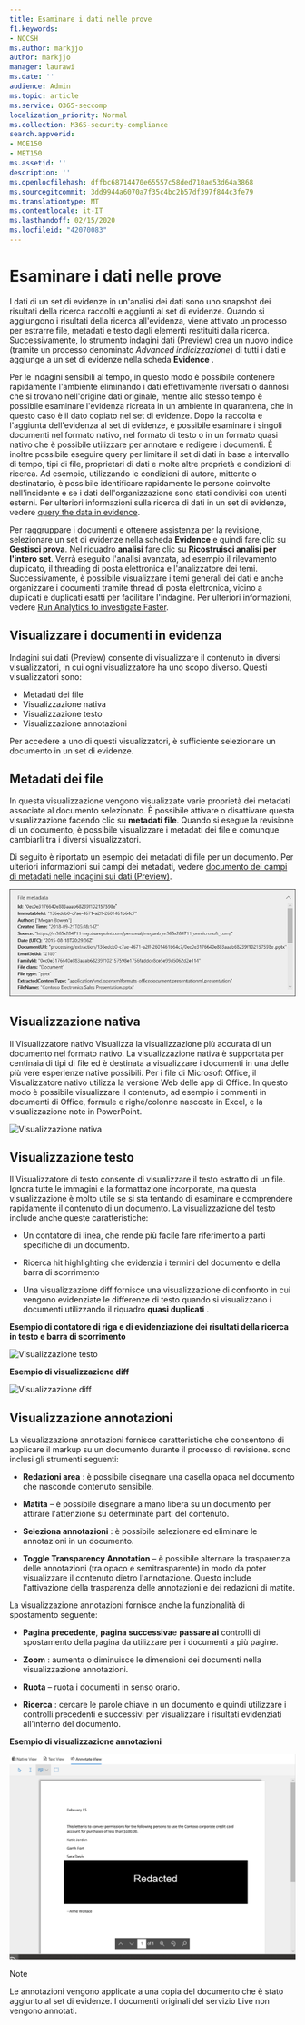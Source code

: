 ```yaml
---
title: Esaminare i dati nelle prove
f1.keywords:
- NOCSH
ms.author: markjjo
author: markjjo
manager: laurawi
ms.date: ''
audience: Admin
ms.topic: article
ms.service: O365-seccomp
localization_priority: Normal
ms.collection: M365-security-compliance
search.appverid:
- MOE150
- MET150
ms.assetid: ''
description: ''
ms.openlocfilehash: dffbc68714470e65557c58ded710ae53d64a3868
ms.sourcegitcommit: 3dd9944a6070a7f35c4bc2b57df397f844c3fe79
ms.translationtype: MT
ms.contentlocale: it-IT
ms.lasthandoff: 02/15/2020
ms.locfileid: "42070083"
---
```

# <a name="review-the-data-in-evidence"></a>Esaminare i dati nelle prove

I dati di un set di evidenze in un'analisi dei dati sono uno snapshot dei risultati della ricerca raccolti e aggiunti al set di evidenze. Quando si aggiungono i risultati della ricerca all'evidenza, viene attivato un processo per estrarre file, metadati e testo dagli elementi restituiti dalla ricerca. Successivamente, lo strumento indagini dati (Preview) crea un nuovo indice (tramite un processo denominato *Advanced indicizzazione*) di tutti i dati e aggiunge a un set di evidenze nella scheda **Evidence** . 

Per le indagini sensibili al tempo, in questo modo è possibile contenere rapidamente l'ambiente eliminando i dati effettivamente riversati o dannosi che si trovano nell'origine dati originale, mentre allo stesso tempo è possibile esaminare l'evidenza ricreata in un ambiente in quarantena, che in questo caso è il dato copiato nel set di evidenze. Dopo la raccolta e l'aggiunta dell'evidenza al set di evidenze, è possibile esaminare i singoli documenti nel formato nativo, nel formato di testo o in un formato quasi nativo che è possibile utilizzare per annotare e redigere i documenti. È inoltre possibile eseguire query per limitare il set di dati in base a intervallo di tempo, tipi di file, proprietari di dati e molte altre proprietà e condizioni di ricerca. Ad esempio, utilizzando le condizioni di autore, mittente o destinatario, è possibile identificare rapidamente le persone coinvolte nell'incidente e se i dati dell'organizzazione sono stati condivisi con utenti esterni. Per ulteriori informazioni sulla ricerca di dati in un set di evidenze, vedere [query the data in evidence](evidence-query.md).

Per raggruppare i documenti e ottenere assistenza per la revisione, selezionare un set di evidenze nella scheda **Evidence** e quindi fare clic su **Gestisci prova**. Nel riquadro **analisi** fare clic su **Ricostruisci analisi per l'intero set**. Verrà eseguito l'analisi avanzata, ad esempio il rilevamento duplicato, il threading di posta elettronica e l'analizzatore dei temi. Successivamente, è possibile visualizzare i temi generali dei dati e anche organizzare i documenti tramite thread di posta elettronica, vicino a duplicati e duplicati esatti per facilitare l'indagine. Per ulteriori informazioni, vedere [Run Analytics to investigate Faster](run-analytics-to-investigate-faster.md).

## <a name="view-documents-in-evidence"></a>Visualizzare i documenti in evidenza

Indagini sui dati (Preview) consente di visualizzare il contenuto in diversi visualizzatori, in cui ogni visualizzatore ha uno scopo diverso. Questi visualizzatori sono:

- Metadati dei file
- Visualizzazione nativa
- Visualizzazione testo
- Visualizzazione annotazioni

Per accedere a uno di questi visualizzatori, è sufficiente selezionare un documento in un set di evidenze.

## <a name="file-metadata"></a>Metadati dei file

In questa visualizzazione vengono visualizzate varie proprietà dei metadati associate al documento selezionato. È possibile attivare o disattivare questa visualizzazione facendo clic su **metadati file**. Quando si esegue la revisione di un documento, è possibile visualizzare i metadati dei file e comunque cambiarli tra i diversi visualizzatori.

Di seguito è riportato un esempio dei metadati di file per un documento. Per ulteriori informazioni sui campi dei metadati, vedere [documento dei campi di metadati nelle indagini sui dati (Preview)](document-metadata-fields.md).

![Pannello metadati file](../media/Reviewimage2.png)

## <a name="native-view"></a>Visualizzazione nativa

Il Visualizzatore nativo Visualizza la visualizzazione più accurata di un documento nel formato nativo. La visualizzazione nativa è supportata per centinaia di tipi di file ed è destinata a visualizzare i documenti in una delle più vere esperienze native possibili. Per i file di Microsoft Office, il Visualizzatore nativo utilizza la versione Web delle app di Office. In questo modo è possibile visualizzare il contenuto, ad esempio i commenti in documenti di Office, formule e righe/colonne nascoste in Excel, e la visualizzazione note in PowerPoint.

![Visualizzazione nativa
](../media/Reviewimage3.png)

## <a name="text-view"></a>Visualizzazione testo

Il Visualizzatore di testo consente di visualizzare il testo estratto di un file. Ignora tutte le immagini e la formattazione incorporate, ma questa visualizzazione è molto utile se si sta tentando di esaminare e comprendere rapidamente il contenuto di un documento. La visualizzazione del testo include anche queste caratteristiche:

  - Un contatore di linea, che rende più facile fare riferimento a parti specifiche di un documento.

  - Ricerca hit highlighting che evidenzia i termini del documento e della barra di scorrimento

  - Una visualizzazione diff fornisce una visualizzazione di confronto in cui vengono evidenziate le differenze di testo quando si visualizzano i documenti utilizzando il riquadro **quasi duplicati** .

**Esempio di contatore di riga e di evidenziazione dei risultati della ricerca in testo e barra di scorrimento**

![Visualizzazione testo
](../media/Reviewimage4.png)

**Esempio di visualizzazione diff**

![Visualizzazione diff
](../media/Reviewimage5.png)

## <a name="annotate-view"></a>Visualizzazione annotazioni

La visualizzazione annotazioni fornisce caratteristiche che consentono di applicare il markup su un documento durante il processo di revisione. sono inclusi gli strumenti seguenti:

  - **Redazioni area** : è possibile disegnare una casella opaca nel documento che nasconde contenuto sensibile.

  - **Matita** – è possibile disegnare a mano libera su un documento per attirare l'attenzione su determinate parti del contenuto.

  - **Seleziona annotazioni** : è possibile selezionare ed eliminare le annotazioni in un documento.

  - **Toggle Transparency Annotation** – è possibile alternare la trasparenza delle annotazioni (tra opaco e semitrasparente) in modo da poter visualizzare il contenuto dietro l'annotazione. Questo include l'attivazione della trasparenza delle annotazioni e dei redazioni di matite.

La visualizzazione annotazioni fornisce anche la funzionalità di spostamento seguente:

  - **Pagina precedente**, **pagina successiva**e **passare ai** controlli di spostamento della pagina da utilizzare per i documenti a più pagine.

  - **Zoom** : aumenta o diminuisce le dimensioni dei documenti nella visualizzazione annotazioni.

  - **Ruota** – ruota i documenti in senso orario.

  - **Ricerca** : cercare le parole chiave in un documento e quindi utilizzare i controlli precedenti e successivi per visualizzare i risultati evidenziati all'interno del documento.

**Esempio di visualizzazione annotazioni**

![Visualizzazione annotazioni](../media/Reviewimage1.png)

> [!NOTE]
> Le annotazioni vengono applicate a una copia del documento che è stato aggiunto al set di evidenze. I documenti originali del servizio Live non vengono annotati.
